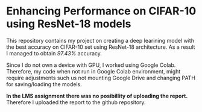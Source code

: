 # Enhancing Performance on CIFAR-10 using ResNet-18 models

This repository contains my project on creating a deep learining model with the best accuracy on CIFAR-10 set using ResNet-18 architecture. As a result I managed to obtain *97.43%* accuracy.

Since I do not own a device with GPU, I worked using Google Colab. Therefore, my code when not run in Google Colab environment, might require adjustments such us not mounting Google Drive and changing PATH for saving/loading the models.

**In the LMS assignment there was no posibillity of uploading the report.** Therefore I uploaded the report to the github repository.
